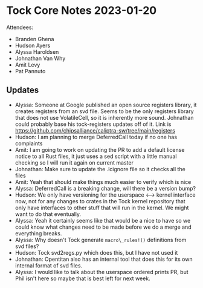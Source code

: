 # Tock Core Notes 2023-01-20

Attendees:
 - Branden Ghena
 - Hudson Ayers
 - Alyssa Haroldsen
 - Johnathan Van Why
 - Amit Levy
 - Pat Pannuto

## Updates
* Alyssa: Someone at Google published an open source registers library,
  it creates registers from an svd file.
  Seems to be the only registers library that does not use VolatileCell, so it is
  inherently more sound. Johnathan could probably base his tock-registers
  updates off of it. Link is https://github.com/chipsalliance/caliptra-sw/tree/main/registers
* Hudson: I am planning to merge DeferredCall today if no one has complaints
* Amit: I am going to work on updating the PR to add a default license notice
  to all Rust files, it just uses a sed script with a little manual checking so
  I will run it again on current master
* Johnathan: Make sure to update the .lcignore file so it checks all the files
* Amit: Yeah that should make things much easier to verify which is nice
* Alyssa: DeferredCall is a breaking change, will there be a version bump?
* Hudson: We only have versioning for the userspace <--> kernel interface now,
  not for any changes to crates in the Tock kernel repository that only have interfaces
  to other stuff that will run in the kernel. We might want to do that eventually.
* Alyssa: Yeah it certainly seems like that would be a nice to have so we could know what changes need
  to be made before we do a merge and everything breaks.
* Alyssa: Why doesn't Tock generate `macro\_rules!()` definitions from svd files?
* Hudson: Tock svd2regs.py which does this, but I have not used it
* Johnathan: Opentitan also has an internal tool that does this for its own internal format of svd files.
* Alyssa: I would like to talk about the userspace ordered prints PR, but Phil
  isn't here so maybe that is best left for next week.
